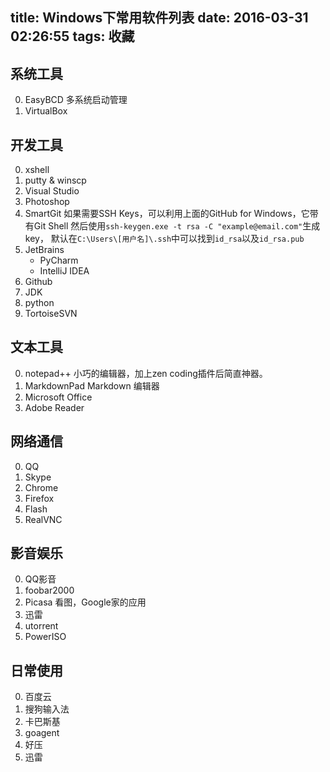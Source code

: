 title: Windows下常用软件列表
date: 2016-03-31 02:26:55
tags: 收藏
---

系统工具
-----
0. EasyBCD
    多系统启动管理
1. VirtualBox

开发工具
-----
0. xshell
1. putty & winscp
2. Visual Studio
3. Photoshop
4. SmartGit
    如果需要SSH Keys，可以利用上面的GitHub for Windows，它带有Git Shell
    然后使用`ssh-keygen.exe -t rsa -C "example@email.com"`生成key， 默认在`C:\Users\[用户名]\.ssh`中可以找到`id_rsa`以及`id_rsa.pub`
5. JetBrains
    * PyCharm
    * IntelliJ IDEA
6. Github
7. JDK
8. python
9. TortoiseSVN

文本工具
-----
0. notepad++
    小巧的编辑器，加上zen coding插件后简直神器。
1. MarkdownPad
    Markdown 编辑器
2. Microsoft Office
3. Adobe Reader

网络通信
-----
0. QQ
1. Skype
2. Chrome
3. Firefox
4. Flash
5. RealVNC

影音娱乐
-----
0. QQ影音
1. foobar2000
2. Picasa
    看图，Google家的应用
3. 迅雷
4. utorrent
5. PowerISO

日常使用
-----
0. 百度云
1. 搜狗输入法
2. 卡巴斯基
3. goagent
4. 好压
5. 迅雷
